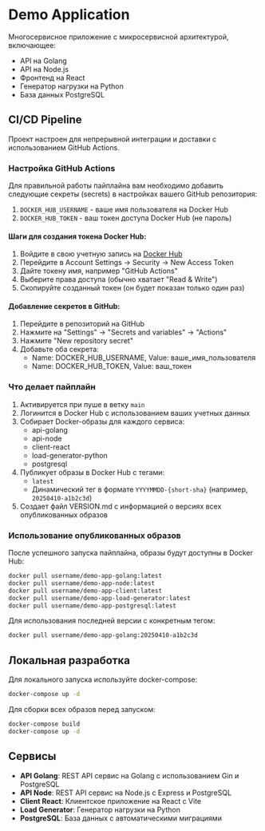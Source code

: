 # Demo Application

Многосервисное приложение с микросервисной архитектурой, включающее:
- API на Golang
- API на Node.js
- Фронтенд на React
- Генератор нагрузки на Python
- База данных PostgreSQL

## CI/CD Pipeline

Проект настроен для непрерывной интеграции и доставки с использованием GitHub Actions.

### Настройка GitHub Actions

Для правильной работы пайплайна вам необходимо добавить следующие секреты (secrets) в настройках вашего GitHub репозитория:

1. `DOCKER_HUB_USERNAME` - ваше имя пользователя на Docker Hub
2. `DOCKER_HUB_TOKEN` - ваш токен доступа Docker Hub (не пароль)

#### Шаги для создания токена Docker Hub:

1. Войдите в свою учетную запись на [Docker Hub](https://hub.docker.com)
2. Перейдите в Account Settings -> Security -> New Access Token
3. Дайте токену имя, например "GitHub Actions"
4. Выберите права доступа (обычно хватает "Read & Write")
5. Скопируйте созданный токен (он будет показан только один раз)

#### Добавление секретов в GitHub:

1. Перейдите в репозиторий на GitHub
2. Нажмите на "Settings" -> "Secrets and variables" -> "Actions"
3. Нажмите "New repository secret"
4. Добавьте оба секрета:
   - Name: DOCKER_HUB_USERNAME, Value: ваше_имя_пользователя
   - Name: DOCKER_HUB_TOKEN, Value: ваш_токен

### Что делает пайплайн

1. Активируется при пуше в ветку `main`
2. Логинится в Docker Hub с использованием ваших учетных данных
3. Собирает Docker-образы для каждого сервиса:
   - api-golang
   - api-node
   - client-react
   - load-generator-python
   - postgresql
4. Публикует образы в Docker Hub с тегами:
   - `latest`
   - Динамический тег в формате `YYYYMMDD-{short-sha}` (например, `20250410-a1b2c3d`)
5. Создает файл VERSION.md с информацией о версиях всех опубликованных образов

### Использование опубликованных образов

После успешного запуска пайплайна, образы будут доступны в Docker Hub:

```bash
docker pull username/demo-app-golang:latest
docker pull username/demo-app-node:latest
docker pull username/demo-app-client:latest
docker pull username/demo-app-load-generator:latest
docker pull username/demo-app-postgresql:latest
```

Для использования последней версии с конкретным тегом:

```bash
docker pull username/demo-app-golang:20250410-a1b2c3d
```

## Локальная разработка

Для локального запуска используйте docker-compose:

```bash
docker-compose up -d
```

Для сборки всех образов перед запуском:

```bash
docker-compose build
docker-compose up -d
```

## Сервисы

- **API Golang**: REST API сервис на Golang с использованием Gin и PostgreSQL
- **API Node**: REST API сервис на Node.js с Express и PostgreSQL
- **Client React**: Клиентское приложение на React с Vite
- **Load Generator**: Генератор нагрузки на Python
- **PostgreSQL**: База данных с автоматическими миграциями